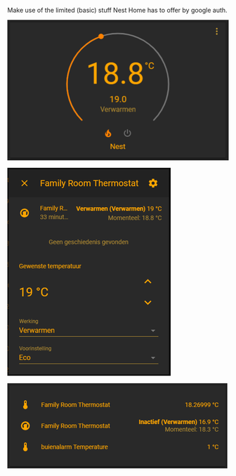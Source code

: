 Make use of the limited (basic) stuff Nest Home has to offer by google auth.

![png](https://github.com/Puch-tdi/Nest-for-Hass-Google-auth/blob/master/nest-wheel.png)

![png](https://github.com/Puch-tdi/Nest-for-Hass-Google-auth/blob/master/nest-card.png)

![png](https://github.com/Puch-tdi/Nest-for-Hass-Google-auth/blob/master/card-therm.png)


